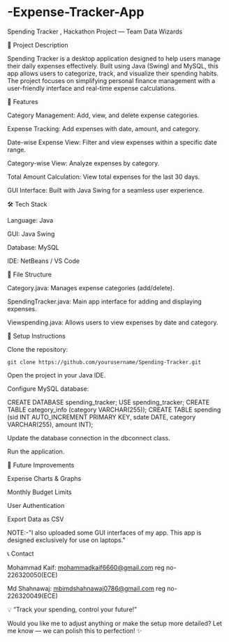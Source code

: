 # -Expense-Tracker-App
Spending Tracker , Hackathon Project — Team Data Wizards

📘 Project Description

Spending Tracker is a desktop application designed to help users manage their daily expenses effectively. Built using Java (Swing) and MySQL, this app allows users to categorize, track, and visualize their spending habits. The project focuses on simplifying personal finance management with a user-friendly interface and real-time expense calculations.

🚀 Features

Category Management: Add, view, and delete expense categories.

Expense Tracking: Add expenses with date, amount, and category.

Date-wise Expense View: Filter and view expenses within a specific date range.

Category-wise View: Analyze expenses by category.

Total Amount Calculation: View total expenses for the last 30 days.

GUI Interface: Built with Java Swing for a seamless user experience.

🛠️ Tech Stack

Language: Java

GUI: Java Swing

Database: MySQL

IDE: NetBeans / VS Code

📂 File Structure

Category.java: Manages expense categories (add/delete).

SpendingTracker.java: Main app interface for adding and displaying expenses.

Viewspending.java: Allows users to view expenses by date and category.

🚀 Setup Instructions

Clone the repository:

    git clone https://github.com/yourusername/Spending-Tracker.git

Open the project in your Java IDE.

Configure MySQL database:

CREATE DATABASE spending_tracker;
USE spending_tracker;
CREATE TABLE category_info (category VARCHAR(255));
CREATE TABLE spending (sid INT AUTO_INCREMENT PRIMARY KEY, sdate DATE, category VARCHAR(255), amount INT);

Update the database connection in the dbconnect class.

Run the application.

🏅 Future Improvements

Expense Charts & Graphs

Monthly Budget Limits

User Authentication

Export Data as CSV

NOTE:-"I also uploaded some GUI interfaces of my app. This app is designed exclusively for use on laptops."


📞 Contact

Mohammad Kaif: mohammadkaif6660@gmail.com
reg no- 226320050(ECE)

Md Shahnawaj: mbimdshahnawaj0786@gmail.com
reg no- 226320049(ECE)

💡 “Track your spending, control your future!”

Would you like me to adjust anything or make the setup more detailed? Let me know — we can polish this to perfection! ✨
